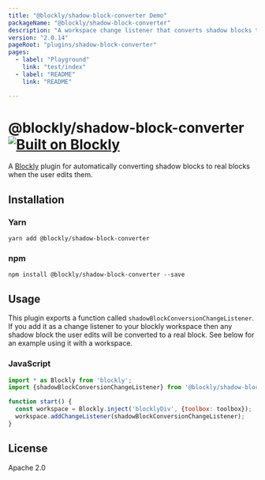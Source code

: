 ```yaml
---
title: "@blockly/shadow-block-converter Demo"
packageName: "@blockly/shadow-block-converter"
description: "A workspace change listener that converts shadow blocks to real blocks when the user edits them."
version: "2.0.14"
pageRoot: "plugins/shadow-block-converter"
pages:
  - label: "Playground"
    link: "test/index"
  - label: "README"
    link: "README"

---
```

# @blockly/shadow-block-converter [![Built on Blockly](https://tinyurl.com/built-on-blockly)](https://github.com/google/blockly)

A [Blockly](https://www.npmjs.com/package/blockly) plugin for automatically converting shadow blocks to real blocks when the user edits them.

## Installation

### Yarn
```
yarn add @blockly/shadow-block-converter
```

### npm
```
npm install @blockly/shadow-block-converter --save
```

## Usage
This plugin exports a function called `shadowBlockConversionChangeListener`. If
you add it as a change listener to your blockly workspace then any shadow block
the user edits will be converted to a real block. See below for an example using
it with a workspace.

### JavaScript

```js
import * as Blockly from 'blockly';
import {shadowBlockConversionChangeListener} from '@blockly/shadow-block-converter';

function start() {
  const workspace = Blockly.inject('blocklyDiv', {toolbox: toolbox});
  workspace.addChangeListener(shadowBlockConversionChangeListener);
}
```

## License

Apache 2.0
